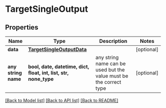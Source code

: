 # TargetSingleOutput


## Properties
Name | Type | Description | Notes
------------ | ------------- | ------------- | -------------
**data** | [**TargetSingleOutputData**](TargetSingleOutputData.md) |  | [optional] 
**any string name** | **bool, date, datetime, dict, float, int, list, str, none_type** | any string name can be used but the value must be the correct type | [optional]

[[Back to Model list]](../README.md#documentation-for-models) [[Back to API list]](../README.md#documentation-for-api-endpoints) [[Back to README]](../README.md)


